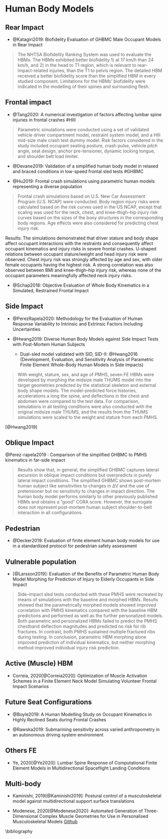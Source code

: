 # Human Body Models

## Rear Impact

- @Katagiri2019: Biofidelity Evaluation of GHBMC Male Occupant Models in Rear Impact

> The NHTSA Biofidelity Ranking System was used to evaluate the HBMs. The HBMs exhibited better biofidelity 1) at 17 km/h than 24 km/h, and 2) in the head to T1 region, which is relevant to rear-impact-related injuries, than the T1 to pelvis region. The detailed HBM received a better biofidelity score than the simplified HBM in every studied component. Limitations for the HBMs’ biofidelity were indicated in the modelling of their spines and surrounding flesh.


## Frontal impact

- @Tang2020: A numerical investigation of factors affecting lumbar spine injuries in frontal crashes #HIII

> Parametric simulations were conducted using a set of validated vehicle driver compartment model, restraint system model, and a HIII mid-size male crash test dummy model. Risk factors considered in the study included occupant seating posture, crash pulse, vehicle pitch angle, seat design, anchor pre-tensioner, dynamic locking tongue, and shoulder belt load limiter.



- @Devane2019: Validation of a simplified human body model in relaxed and braced conditions in low-speed frontal sled tests #GHBMC

- @Hu2019: Frontal crash simulations using parametric human models representing a diverse population

> Frontal crash simulations based on U.S. New Car Assessment Program (U.S. NCAP) were conducted. Body region injury risks were calculated based on the risk curves used in the US NCAP, except that scaling was used for the neck, chest, and knee–thigh–hip injury risk curves based on the sizes of the bony structures in the corresponding body regions. Age effects were also considered for predicting chest injury risk.
>
Results: The simulations demonstrated that driver stature and body shape affect occupant interactions with the restraints and consequently affect occupant kinematics and injury risks in severe frontal crashes. U-shaped relations between occupant stature/weight and head injury risk were observed. Chest injury risk was strongly affected by age and sex, with older female occupants having the highest risk. A strong correlation was also observed between BMI and knee–thigh–hip injury risk, whereas none of the occupant parameters meaningfully affected neck injury risks.

- @Schap2018: Objective Evaluation of Whole Body Kinematics in a Simulated, Restrained Frontal Impact

## Side Impact

- @PerezRapela2020: Methodology for the Evaluation of Human Response Variability to Intrinsic and Extrinsic Factors Including Uncertainties

- @Hwang2019: Diverse Human Body Models against Side Impact Tests with Post-Mortem Human Subjects
    + Dual-sled model validated with SID, SID-II: @Hwang2016 (Development, Evaluation, and Sensitivity Analysis of Parametric Finite Element Whole-Body Human Models in Side Impacts)


> With weight, stature, sex, and age of PMHS, seven FE HBMs were developed by morphing the midsize male THUMS model into the target geometries predicted by the statistical skeleton and external body shape models. The model-predicted force histories, accelerations a long the spine, and deflections in the chest and abdomen were compared to the test data. For comparison, simulations in all testing conditions were also conducted with the original midsize male THUMS, and the results from the THUMS simulations were scaled to the weight and stature from each PMHS.

[@Hwang2019]

## Oblique Impact


@Perez-rapela2019 : Comparison of the simplified GHBMC to PMHS kinematics in far-side impact

> Results  show  that,  in  general,  the  simplified  GHBMC  captures  lateral  excursion  in  oblique  impact conditions but overpredicts in purely lateral impact conditions. The simplified GHBMC shows post-mortem human subject like sensitivities to changes in ΔV  and  the  use  of  pretensioner  but  no  sensitivity  to  changes  in  impact direction. The human body model performs similarly to other previously published HBMs and obtains a “good”  CORA  score.  However,  the  surrogate  does  not  represent  post-mortem  human  subject  shoulder-to-belt interaction in all configurations.


## Pedestrian

- @Decker2019: Evaluation of finite element human body models for use in a standardized protocol for pedestrian safety assessment

## Vulnerable population

- [@Larsson2019]: Evaluation of the Benefits of Parametric Human Body Model Morphing for Prediction of Injury to Elderly Occupants in Side Impact    

> Side-impact sled tests conducted  with  these  PMHS  were  recreated  by  means  of  simulations  with  the  baseline  and  morphed  HBMs.  Results  showed  that  the  parametrically  morphed  models  showed  improved  correlation  with  PMHS  kinematics  compared  with  the  baseline  HBM  predictions  and  performed  as  well  as  the  further  personalized  models.  Both  parametric and personalized HBMs failed to predict the PMHS chestband deflection magnitudes and predicted no risk for rib fractures. In contrast, both PMHS sustained multiple fractured ribs during testing. In conclusion, parametric  HBM morphing alone improved  prediction  of  individual  kinematics, but neither  morphing  method improved individual injury risk prediction.

## Active (Muscle) HBM

- Correia, 2020[@Correia2020]: Optimization of Muscle Activation Schemes in a Finite Element Neck Model Simulating Volunteer Frontal Impact Scenarios


## Future Seat Configurations

- @Boyle2019: A Human Modelling Study on Occupant Kinematics in Highly Reclined Seats during Frontal Crashes

- @Rawska2019: Submarining sensitivity across varied anthropometry in an autonomous driving system environment


## Others FE

- Ye, 2020[@Ye2020]: Lumbar Spine Response of Computational Finite Element Models in Multidirectional Spaceflight Landing Conditions

## Multi-body

- Kaminishi, 2019[@Kaminishi2019]: Postural control of a musculoskeletal model against multidirectional support surface translations

- Modenese, 2020[@Modenese2020]: Automated Generation of Three-Dimensional Complex Muscle Geometries for Use in Personalised Musculoskeletal Models [Github](https://github.com/ComputationalBiomechanics/3d-muscles)

\bibliography
